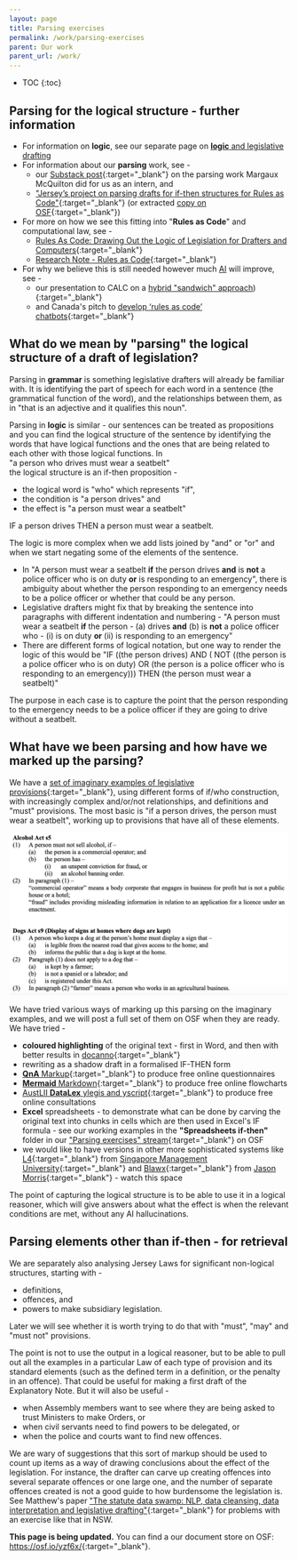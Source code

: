 ```yaml
---
layout: page
title: Parsing exercises
permalink: /work/parsing-exercises
parent: Our work
parent_url: /work/
---
```


* TOC 
{:toc}

## Parsing for the logical structure - further information 

* For information on **logic**, see our separate page on [**logic** and legislative drafting](/work/logic)
* For information about our **parsing** work, see -
  * our [Substack post](https://digitallegislation.substack.com/p/news-from-the-computer-readable-legislation?utm_source=profile&utm_medium=reader2){:target="_blank"} on the parsing work Margaux McQuilton did for us as an intern, and
  * ["Jersey’s project on parsing drafts for if-then structures for Rules as Code"](https://www.calc.ngo/sites/default/files/loophole/Loophole%20-%202023-02%20%282023-09-06%29.pdf){:target="_blank"} (or extracted [copy on OSF](https://osf.io/mfwc6){:target="_blank"})
* For more on how we see this fitting into "**Rules as Code**" and computational law, see -
  * [Rules As Code: Drawing Out the Logic of Legislation for Drafters and Computers](https://papers.ssrn.com/sol3/papers.cfm?abstract_id=4299375){:target="_blank"}
  * [Research Note - Rules as Code](https://journals.latrobe.edu.au/index.php/law-in-context/article/view/134){:target="_blank"}
* For why we believe this is still needed however much [AI](/work/ai-and-legislation) will improve, see -
  * our presentation to CALC on a [hybrid "sandwich" approach](https://osf.io/8v5bd)){:target="_blank"} 
  * and Canada's pitch to [develop ‘rules as code’ chatbots](https://www.youtube.com/watch?v=UIz4TLBO4WQ){:target="_blank"}

## What do we mean by "parsing" the logical structure of a draft of legislation?
Parsing in **grammar** is something legislative drafters will already be familiar with. It is identifying the part of speech for each word in a sentence \(the grammatical function of the word\), and the relationships between them, as in "that is an adjective and it qualifies this noun". 

Parsing in **logic** is similar - our sentences can be treated as propositions and you can find the logical structure of the sentence by identifying the words that have logical functions and the ones that are being related to each other with those logical functions. In  
"a person who drives must wear a seatbelt"  
the logical structure is an if-then proposition - 
* the logical word is "who" which represents "if",
* the condition is "a person drives" and
* the effect is "a person must wear a seatbelt"

IF a person drives THEN a person must wear a seatbelt. 

The logic is more complex when we add lists joined by "and" or "or" and when we start negating some of the elements of the sentence. 
* In "A person must wear a seatbelt **if** the person drives **and** is **not** a police officer who is on duty **or** is responding to an emergency", there is ambiguity about whether the person responding to an emergency needs to be a police officer or whether that could be any person.
* Legislative drafters might fix that by breaking the sentence into paragraphs with different indentation and numbering - "A person must wear a seatbelt **if** the person - \(a\) drives **and** \(b\) is **not** a police officer who - \(i\) is on duty **or** \(ii\) is responding to an emergency"
* There are different forms of logical notation, but one way to render the logic of this would be "IF ((the person drives) AND ( NOT ((the person is a police officer who is on duty) OR (the person is a police officer who is responding to an emergency))) THEN (the person must wear a seatbelt)"

The purpose in each case is to capture the point that the person responding to the emergency needs to be a police officer if they are going to drive without a seatbelt.

## What have we been parsing and how have we marked up the parsing?
We have a [set of imaginary examples of legislative provisions](https://osf.io/rjduz){:target="_blank"}, using different forms of if/who construction, with increasingly complex and/or/not relationships, and definitions and "must" provisions. The most basic is "if a person drives, the person must wear a seatbelt", working up to provisions that have all of these elements.

![Example imaginary provisions with if-and-or-not, definitions, must and offences](/images/AlcoholDogExamples.png)

We have tried various ways of marking up this parsing on the imaginary examples, and we will post a full set of them on OSF when they are ready. We have tried -
* **coloured highlighting** of the original text - first in Word, and then with better results in [docanno](https://doccano.github.io/doccano/){:target="_blank"}
* rewriting as a shadow draft in a formalised IF-THEN form
* [**QnA** Markup](https://www.qnamarkup.org){:target="_blank"} to produce free online questionnaires
* [**Mermaid** Markdown](https://mermaid.js.org){:target="_blank"} to produce free online flowcharts
* [AustLII **DataLex** ylegis and yscript](https://datalex.org){:target="_blank"} to produce free online consultations
* **Excel** spreadsheets - to demonstrate what can be done by carving the original text into chunks in cells which are then used in Excel's IF formula - see our working examples in the **"Spreadsheets if-then"** folder in our ["Parsing exercises" stream](https://osf.io/qg4pb/){:target="_blank"} on OSF
* we would like to have versions in other more sophisticated systems like [L4](https://l4-documentation.readthedocs.io/en/latest/index.html){:target="_blank"} from [Singapore Management University](https://cclaw.smu.edu.sg/about){:target="_blank"} and [Blawx](https://www.youtube.com/@JasonMorrisRTL/){:target="_blank"} from [Jason Morris](https://www.linkedin.com/in/jason-morris-09684023/){:target="_blank"} - watch this space

The point of capturing the logical structure is to be able to use it in a logical reasoner, which will give answers about what the effect is when the relevant conditions are met, without any AI hallucinations.

## Parsing elements other than if-then - for retrieval
We are separately also analysing Jersey Laws for significant non-logical structures, starting with -
* definitions,
* offences, and
* powers to make subsidiary legislation. 

Later we will see whether it is worth trying to do that with "must", "may" and "must not" provisions. 

The point is not to use the output in a logical reasoner, but to be able to pull out all the examples in a particular Law of each type of provision and its standard elements (such as the defined term in a definition, or the penalty in an offence). That could be useful for making a first draft of the Explanatory Note. But it will also be useful -
* when Assembly members want to see where they are being asked to trust Ministers to make Orders, or
* when civil servants need to find powers to be delegated, or
* when the police and courts want to find new offences.

We are wary of suggestions that this sort of markup should be used to count up items as a way of drawing conclusions about the effect of the legislation. For instance, the drafter can carve up creating offences into several separate offences or one large one, and the number of separate offences created is not a good guide to how burdensome the legislation is. See Matthew's paper ["The statute data swamp: NLP, data cleansing, data interpretation and legislative drafting"](https://osf.io/preprints/socarxiv/vymhu){:target="_blank"} for problems with an exercise like that in NSW.

**This page is being updated.** You can find a our document store on OSF: <https://osf.io/yzf6x/>{:target="_blank"}.
